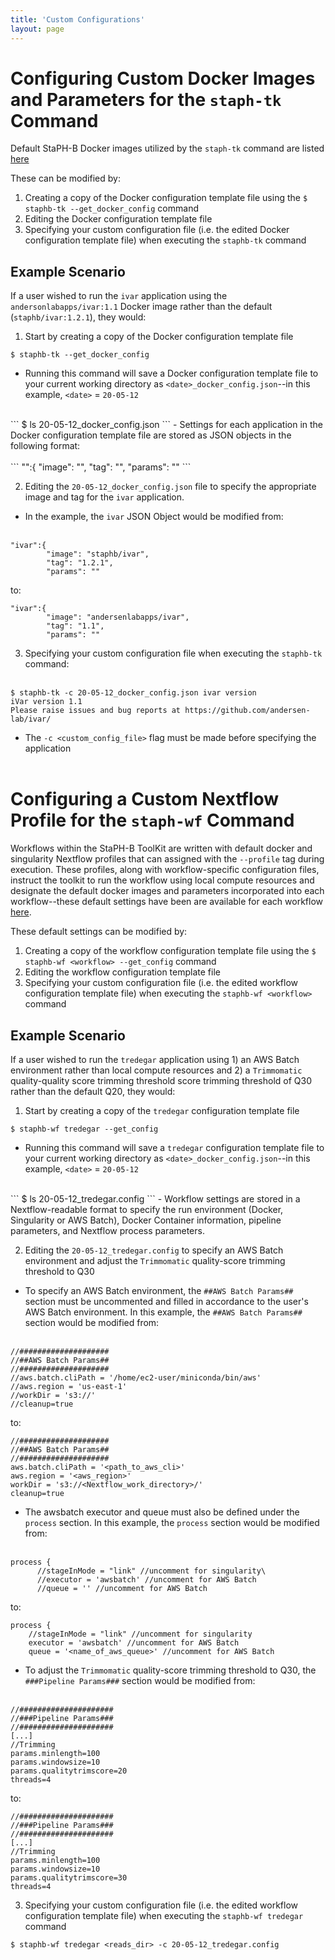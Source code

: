 ```yaml
---
title: 'Custom Configurations'
layout: page
---
```


# Configuring Custom Docker Images and Parameters for the `staph-tk` Command
Default StaPH-B Docker images utilized by the `staph-tk` command are listed [here](/staphb_toolkit/default_images)

These can be modified by:
1. Creating a copy of the Docker configuration template file using the `$ staphb-tk --get_docker_config` command
2. Editing the Docker configuration template file
3. Specifying your custom configuration file (i.e. the edited Docker configuration template file) when executing the `staphb-tk` command


## Example Scenario
If a user wished to run the `ivar` application using the `andersonlabapps/ivar:1.1` Docker image rather than the default (`staphb/ivar:1.2.1`), they would:
1.  Start by creating a copy of the Docker configuration template file
```
$ staphb-tk --get_docker_config
```
- Running this command will save a Docker configuration template file to your current working directory as `<date>_docker_config.json`--in this example, `<date>` = `20-05-12`
<br />
```
$ ls
20-05-12_docker_config.json
```
- Settings for each application in the Docker configuration template file are stored as JSON objects in the following format:<br /><br />
```
"<application>":{
        "image": "<Docker Image>",
        "tag": "<Docker Image Tag>",
        "params": "<Specified parameters>"
```

2. Editing the `20-05-12_docker_config.json` file to specify the appropriate image and tag for the `ivar` application.
- In the example, the `ivar` JSON Object would be modified from: <br /><br />
```
"ivar":{
        "image": "staphb/ivar",
        "tag": "1.2.1",
        "params": ""
```
to:
```
"ivar":{
        "image": "andersenlabapps/ivar",
        "tag": "1.1",
        "params": ""
```
3. Specifying your custom configuration file when executing the `staphb-tk` command:<br /><br />
```
$ staphb-tk -c 20-05-12_docker_config.json ivar version
iVar version 1.1
Please raise issues and bug reports at https://github.com/andersen-lab/ivar/
```
- The `-c <custom_config_file>` flag must be made before specifying the application
<br /><br />

# Configuring a Custom Nextflow Profile for the `staph-wf` Command
Workflows within the StaPH-B ToolKit are written with default docker and singularity Nextflow profiles that can assigned with the `--profile` tag during execution. These profiles, along with workflow-specific configuration files, instruct the toolkit to run the workflow using local compute resources and designate the default docker images and parameters incorporated into each workflow--these default settings have been are available for each workflow [here](/staphb_toolkit/workflows).

These default settings can be modified by:
1. Creating a copy of the workflow configuration template file using the `$ staphb-wf <workflow> --get_config` command
2. Editing the workflow configuration template file
3. Specifying your custom configuration file (i.e. the edited workflow configuration template file) when executing the `staphb-wf <workflow>` command

## Example Scenario
If a user wished to run the `tredegar` application using 1) an AWS Batch environment rather than local compute resources and 2) a `Trimmomatic` quality-quality score trimming threshold score trimming threshold of Q30 rather than the default Q20, they would:
1.  Start by creating a copy of the `tredegar` configuration template file
```
$ staphb-wf tredegar --get_config
```
- Running this command will save a `tredegar` configuration template file to your current working directory as `<date>_docker_config.json`--in this example, `<date>` = `20-05-12`
<br />
```
$ ls
20-05-12_tredegar.config
```
- Workflow settings are stored in a Nextflow-readable format to specify the run environment (Docker, Singularity or AWS Batch), Docker Container information, pipeline parameters, and Nextflow process parameters.

2. Editing the `20-05-12_tredegar.config` to specify an AWS Batch environment and adjust the `Trimmomatic` quality-score trimming threshold to Q30
- To specify an AWS Batch environment, the `##AWS Batch Params##` section must be uncommented and filled in accordance to the user's AWS Batch environment. In this example, the `##AWS Batch Params##` section would be modified from:<br /><br />
```
//####################
//##AWS Batch Params##
//####################
//aws.batch.cliPath = '/home/ec2-user/miniconda/bin/aws'
//aws.region = 'us-east-1'
//workDir = 's3://'
//cleanup=true
```
to:
```
//####################
//##AWS Batch Params##
//####################
aws.batch.cliPath = '<path_to_aws_cli>'
aws.region = '<aws_region>'
workDir = 's3://<Nextflow_work_directory>/'
cleanup=true
```
  - The awsbatch executor and queue must also be defined under the `process` section. In this example, the `process` section would be modified from:  <br /><br />
```
process {
      //stageInMode = "link" //uncomment for singularity\
      //executor = 'awsbatch' //uncomment for AWS Batch
      //queue = '' //uncomment for AWS Batch
```
to:
```
process {
    //stageInMode = "link" //uncomment for singularity
    executor = 'awsbatch' //uncomment for AWS Batch
    queue = '<name_of_aws_queue>' //uncomment for AWS Batch
```
- To adjust the `Trimmomatic` quality-score trimming threshold to Q30, the `###Pipeline Params###` section would be modified from:<br /><br />
```
//#####################
//###Pipeline Params###
//#####################
[...]
//Trimming
params.minlength=100
params.windowsize=10
params.qualitytrimscore=20
threads=4
```
to:
```
//#####################
//###Pipeline Params###
//#####################
[...]
//Trimming
params.minlength=100
params.windowsize=10
params.qualitytrimscore=30
threads=4
```
3. Specifying your custom configuration file (i.e. the edited workflow configuration template file) when executing the `staphb-wf tredegar` command
```
$ staphb-wf tredegar <reads_dir> -c 20-05-12_tredegar.config
```
